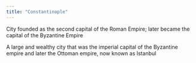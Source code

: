 ```yaml
---
title: "Constantinople"
---
```

City founded as the second capital of the Roman Empire; later became the capital of the Byzantine Empire

A large and wealthy city that was the imperial capital of the Byzantine empire and later the Ottoman empire, now known as Istanbul

